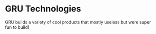 # GRU Technologies

GRU builds a variety of cool products that mostly useless but were super fun to build!
